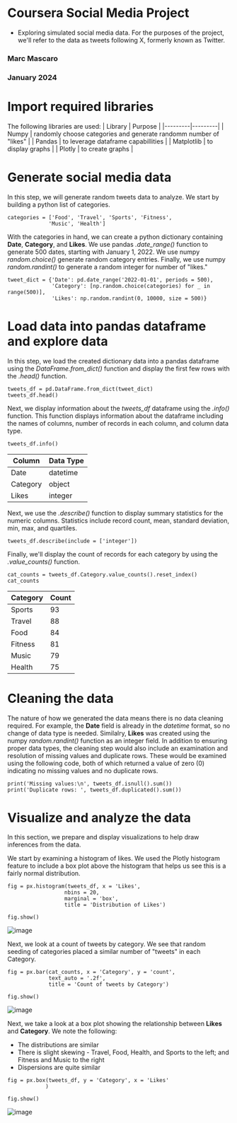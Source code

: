# Coursera Social Media Project
- Exploring simulated social media data. For the purposes of the project, we'll refer to the data as tweets following X, formerly known as Twitter.

### Marc Mascaro
### January 2024

# Import required libraries
The following libraries are used:
| Library | Purpose |
|---------|---------|
| Numpy | randomly choose categories and generate randomm number of "likes" |
| Pandas | to leverage dataframe capabillities |
| Matplotlib | to display graphs |
| Plotly | to create graphs |

# Generate social media data
In this step, we will generate random tweets data to analyze. We start by building a python list of categories.
```
categories = ['Food', 'Travel', 'Sports', 'Fitness',
             'Music', 'Health']
```
With the categories in hand, we can create a python dictionary containing **Date**, **Category**, and **Likes**. We use pandas *.date_range()* function to generate 500 dates, starting with January 1, 2022. We use numpy *random.choice()* generate random category entries. Finally, we use numpy *random.randint()* to generate a random integer for number of "likes."
```
tweet_dict = {'Date': pd.date_range('2022-01-01', periods = 500),
              'Category': [np.random.choice(categories) for _ in range(500)],
              'Likes': np.random.randint(0, 10000, size = 500)}
``` 

# Load data into pandas dataframe and explore data
In this step, we load the created dictionary data into a pandas dataframe using the *DataFrame.from_dict()* function and display the first few rows with the *.head()* function.
```
tweets_df = pd.DataFrame.from_dict(tweet_dict)
tweets_df.head()
```

Next, we display information about the *tweets_df* dataframe using the *.info()* function. This function displays information about the dataframe including the names of columns, number of records in each column, and column data type.
```
tweets_df.info()
```
| Column | Data Type |
|--------|-----------|
| Date | datetime |
| Category | object |
| Likes | integer |

Next, we use the *.describe()* function to display summary statistics for the numeric columns. Statistics include record count, mean, standard deviation, min, max, and quartiles.
```
tweets_df.describe(include = ['integer'])
```

Finally, we'll display the count of records for each category by using the *.value_counts()* function. 
```
cat_counts = tweets_df.Category.value_counts().reset_index()
cat_counts
```
| Category | Count |
|----------|-------|
| Sports | 93 |
| Travel | 88 |
| Food | 84 |
| Fitness | 81 |
| Music | 79 |
| Health | 75 | 

# Cleaning the data
The nature of how we generated the data means there is no data cleaning required. For example, the **Date** field is already in the *datetime* format, so no change of data type is needed. Similalry, **Likes** was created using the numpy *random.randint()* function as an integer field.
In addition to ensuring proper data types, the cleaning step would also include an examination and resolution of missing values and duplicate rows. These would be examined using the following code, both of which returned a value of zero (0) indicating no missing values and no duplicate rows.
```
print('Missing values:\n', tweets_df.isnull().sum())
print('Duplicate rows: ', tweets_df.duplicated().sum())
```

# Visualize and analyze the data
In this section, we prepare and display visualizations to help draw inferences from the data.

We start by examining a histogram of likes. We used the Plotly histogram feature to include a box plot above the histogram that helps us see this is a fairly normal distribution.
```
fig = px.histogram(tweets_df, x = 'Likes',
                  nbins = 20,
                  marginal = 'box',
                  title = 'Distribution of Likes')

fig.show()
```
![image](https://github.com/mac-data-marcm/social_media_proj/assets/148590292/f98fe5db-af24-4fca-a280-a5b65d995cc1)

Next, we look at a count of tweets by category. We see that random seeding of categories placed a similar number of "tweets" in each Category.
```
fig = px.bar(cat_counts, x = 'Category', y = 'count',
             text_auto = '.2f',
             title = 'Count of tweets by Category')

fig.show()
```
![image](https://github.com/mac-data-marcm/social_media_proj/assets/148590292/dcfa3c55-d963-431b-88c6-5c6089a36cec)

Next, we take a look at a box plot showing the relationship between **Likes** and **Category**. We note the following:
- The distributions are similar
- There is slight skewing - Travel, Food, Health, and Sports to the left; and Fitness and Music to the right
- Dispersions are quite similar

```
fig = px.box(tweets_df, y = 'Category', x = 'Likes'
            )

fig.show()
```
![image](https://github.com/mac-data-marcm/social_media_proj/assets/148590292/17e02b7c-7490-4f4e-b965-c08eb5105a76)



